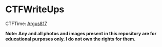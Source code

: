 # CTFWriteUps

CTFTime: [Argus817](https://ctftime.org/user/184295)

**Note: Any and all photos and images present in this repository are for educational purposes only. I do not own the rights for them.**